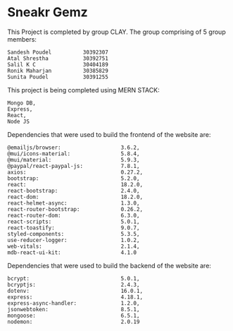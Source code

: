 <h1>Sneakr Gemz</h1>

This Project is completed by group CLAY. The group comprising of 5 group members:

    Sandesh Poudel          30392307
    Atal Shrestha           30392751
    Salil K C               30404189
    Ronik Maharjan          30385829
    Sunita Poudel           30391255

This project is being completed using MERN STACK:

    Mongo DB,
    Express,
    React,
    Node JS

Dependencies that were used to build the frontend of the website are:

    @emailjs/browser:                   3.6.2,
    @mui/icons-material:                5.8.4,
    @mui/material:                      5.9.3,
    @paypal/react-paypal-js:            7.8.1,
    axios:                              0.27.2,
    bootstrap:                          5.2.0,
    react:                              18.2.0,
    react-bootstrap:                    2.4.0,
    react-dom:                          18.2.0,
    react-helmet-async:                 1.3.0,
    react-router-bootstrap:             0.26.2,
    react-router-dom:                   6.3.0,
    react-scripts:                      5.0.1,
    react-toastify:                     9.0.7,
    styled-components:                  5.3.5,
    use-reducer-logger:                 1.0.2,
    web-vitals:                         2.1.4,
    mdb-react-ui-kit:                   4.1.0

Dependencies that were used to build the backend of the website are:

    bcrypt:                             5.0.1,
    bcryptjs:                           2.4.3,
    dotenv:                             16.0.1,
    express:                            4.18.1,
    express-async-handler:              1.2.0,
    jsonwebtoken:                       8.5.1,
    mongoose:                           6.5.1,
    nodemon:                            2.0.19

